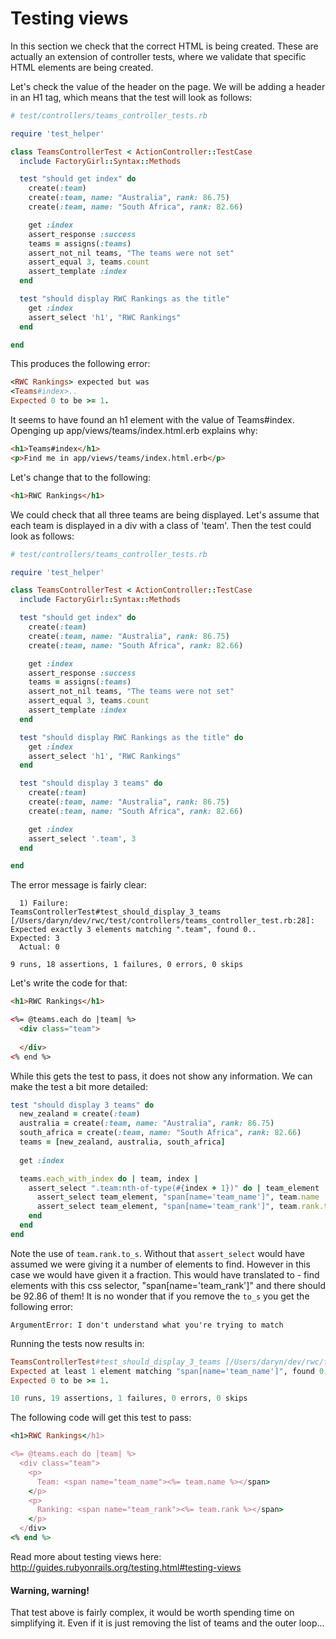 # Testing views

In this section we check that the correct HTML is being created. These are actually an extension of controller tests, where we validate that specific HTML elements are being created.


Let's check the value of the header on the page. We will be adding a header in an H1 tag, which means that the test will look as follows:

```ruby
# test/controllers/teams_controller_tests.rb

require 'test_helper'

class TeamsControllerTest < ActionController::TestCase
  include FactoryGirl::Syntax::Methods

  test "should get index" do
    create(:team)
    create(:team, name: "Australia", rank: 86.75)
    create(:team, name: "South Africa", rank: 82.66)

    get :index
    assert_response :success
    teams = assigns(:teams)
    assert_not_nil teams, "The teams were not set"
    assert_equal 3, teams.count
    assert_template :index
  end

  test "should display RWC Rankings as the title"
    get :index
    assert_select 'h1', "RWC Rankings"
  end

end
```

This produces the following error:

```ruby
<RWC Rankings> expected but was
<Teams#index>..
Expected 0 to be >= 1.
```
It seems to have found an h1 element with the value of Teams#index. Openging up app/views/teams/index.html.erb explains why:

```html
<h1>Teams#index</h1>
<p>Find me in app/views/teams/index.html.erb</p>
```
Let's change that to the following:

```html
<h1>RWC Rankings</h1>
```

We could check that all three teams are being displayed. Let's assume that each team is displayed in a div with a class of 'team'. Then the test could look as follows:


```ruby
# test/controllers/teams_controller_tests.rb

require 'test_helper'

class TeamsControllerTest < ActionController::TestCase
  include FactoryGirl::Syntax::Methods

  test "should get index" do
    create(:team)
    create(:team, name: "Australia", rank: 86.75)
    create(:team, name: "South Africa", rank: 82.66)

    get :index
    assert_response :success
    teams = assigns(:teams)
    assert_not_nil teams, "The teams were not set"
    assert_equal 3, teams.count
    assert_template :index
  end

  test "should display RWC Rankings as the title" do
    get :index
    assert_select 'h1', "RWC Rankings"
  end

  test "should display 3 teams" do
    create(:team)
    create(:team, name: "Australia", rank: 86.75)
    create(:team, name: "South Africa", rank: 82.66)

    get :index
    assert_select '.team', 3
  end

end

```
The error message is fairly clear:

```
  1) Failure:
TeamsControllerTest#test_should_display_3_teams [/Users/daryn/dev/rwc/test/controllers/teams_controller_test.rb:28]:
Expected exactly 3 elements matching ".team", found 0..
Expected: 3
  Actual: 0

9 runs, 18 assertions, 1 failures, 0 errors, 0 skips
```

Let's write the code for that:

```html
<h1>RWC Rankings</h1>

<%= @teams.each do |team| %>
  <div class="team">
    
  </div>
<% end %>
```

While this gets the test to pass, it does not show any information. We can make the test a bit more detailed:

```ruby
test "should display 3 teams" do
  new_zealand = create(:team)
  australia = create(:team, name: "Australia", rank: 86.75)
  south_africa = create(:team, name: "South Africa", rank: 82.66)
  teams = [new_zealand, australia, south_africa]
  
  get :index

  teams.each_with_index do | team, index |
    assert_select ".team:nth-of-type(#{index + 1})" do | team_element |
      assert_select team_element, "span[name='team_name']", team.name
      assert_select team_element, "span[name='team_rank']", team.rank.to_s
    end
  end
end
```
Note the use of `team.rank.to_s`. Without that `assert_select` would have assumed we were giving it a number of elements to find. However in this case we would have given it a fraction. This would have translated to - find elements with this css selector, "span[name='team_rank']" and there should be 92.86 of them! It is no wonder that if you remove the `to_s` you get the following error: 

```
ArgumentError: I don't understand what you're trying to match
```

Running the tests now results in:

```ruby
TeamsControllerTest#test_should_display_3_teams [/Users/daryn/dev/rwc/test/controllers/teams_controller_test.rb:34]:
Expected at least 1 element matching "span[name='team_name']", found 0..
Expected 0 to be >= 1.

10 runs, 19 assertions, 1 failures, 0 errors, 0 skips
```

The following code will get this test to pass:

```ruby
<h1>RWC Rankings</h1>

<%= @teams.each do |team| %>
  <div class="team">
    <p> 
      Team: <span name="team_name"><%= team.name %></span>
    </p>
    <p>
      Ranking: <span name="team_rank"><%= team.rank %></span>
    </p>
  </div>
<% end %>
```

Read more about testing views here: http://guides.rubyonrails.org/testing.html#testing-views

#### Warning, warning! 

That test above is fairly complex, it would be worth spending time on simplifying it. Even if it is just removing the list of teams and the outer loop...

